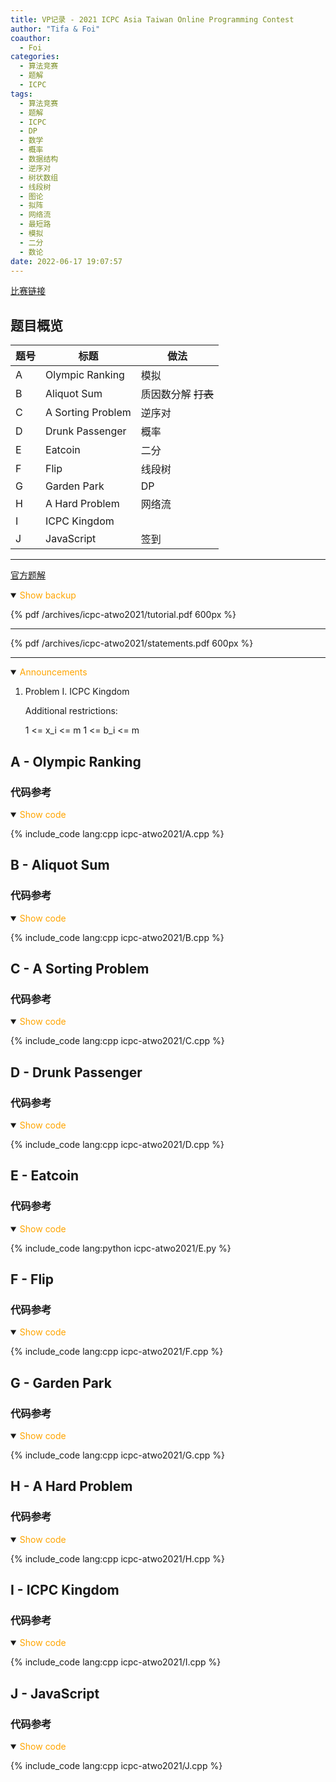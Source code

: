 ```yaml
---
title: VP记录 - 2021 ICPC Asia Taiwan Online Programming Contest
author: "Tifa & Foi"
coauthor:
  - Foi
categories:
  - 算法竞赛
  - 题解
  - ICPC
tags:
  - 算法竞赛
  - 题解
  - ICPC
  - DP
  - 数学
  - 概率
  - 数据结构
  - 逆序对
  - 树状数组
  - 线段树
  - 图论
  - 拟阵
  - 网络流
  - 最短路
  - 模拟
  - 二分
  - 数论
date: 2022-06-17 19:07:57
---
```


[比赛链接](https://codeforces.com/gym/103373)

<!-- more -->

## 题目概览

| 题号 | 标题              | 做法                |
| ---- | ----------------- | ------------------- |
| A    | Olympic Ranking   | 模拟                |
| B    | Aliquot Sum       | 质因数分解 ~~打表~~ |
| C    | A Sorting Problem | 逆序对              |
| D    | Drunk Passenger   | 概率                |
| E    | Eatcoin           | 二分                |
| F    | Flip              | 线段树              |
| G    | Garden Park       | DP                  |
| H    | A Hard Problem    | 网络流              |
| I    | ICPC Kingdom      |                     |
| J    | JavaScript        | 签到                |

---

[官方题解](https://hackmd.io/@rTbBGGVYR3e0Ee1fJry9fg/r15T-itMF)

<details open>
<summary><font color='orange'>Show backup</font></summary>

{% pdf /archives/icpc-atwo2021/tutorial.pdf 600px %}

</details>

---

{% pdf /archives/icpc-atwo2021/statements.pdf 600px %}

---

<details open>
<summary><font color='orange'>Announcements</font></summary>

1. Problem I. ICPC Kingdom

   Additional restrictions:

   1 <= x_i <= m
   1 <= b_i <= m

</details>

## A - Olympic Ranking

### 代码参考

<details open>
<summary><font color='orange'>Show code</font></summary>

{% include_code lang:cpp icpc-atwo2021/A.cpp %}

</details>

## B - Aliquot Sum

### 代码参考

<details open>
<summary><font color='orange'>Show code</font></summary>

{% include_code lang:cpp icpc-atwo2021/B.cpp %}

</details>

## C - A Sorting Problem

### 代码参考

<details open>
<summary><font color='orange'>Show code</font></summary>

{% include_code lang:cpp icpc-atwo2021/C.cpp %}

</details>

## D - Drunk Passenger

### 代码参考

<details open>
<summary><font color='orange'>Show code</font></summary>

{% include_code lang:cpp icpc-atwo2021/D.cpp %}

</details>

## E - Eatcoin

### 代码参考

<details open>
<summary><font color='orange'>Show code</font></summary>

{% include_code lang:python icpc-atwo2021/E.py %}

</details>

## F - Flip

### 代码参考

<details open>
<summary><font color='orange'>Show code</font></summary>

{% include_code lang:cpp icpc-atwo2021/F.cpp %}

</details>

## G - Garden Park

### 代码参考

<details open>
<summary><font color='orange'>Show code</font></summary>

{% include_code lang:cpp icpc-atwo2021/G.cpp %}

</details>

## H - A Hard Problem

### 代码参考

<details open>
<summary><font color='orange'>Show code</font></summary>

{% include_code lang:cpp icpc-atwo2021/H.cpp %}

</details>

## I - ICPC Kingdom

### 代码参考

<details open>
<summary><font color='orange'>Show code</font></summary>

{% include_code lang:cpp icpc-atwo2021/I.cpp %}

</details>

## J - JavaScript

### 代码参考

<details open>
<summary><font color='orange'>Show code</font></summary>

{% include_code lang:cpp icpc-atwo2021/J.cpp %}

</details>
